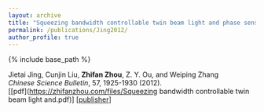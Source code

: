```yaml
---
layout: archive
title: "Squeezing bandwidth controllable twin beam light and phase sensitive nonlinear interferometer based on atomic ensembles"
permalink: /publications/Jing2012/
author_profile: true
---
```


{% include base_path %}

Jietai Jing, Cunjin Liu, **Zhifan Zhou**, Z. Y. Ou, and Weiping Zhang                        
<i>Chinese Science Bulletin</i>, 57, 1925-1930 (2012).                                           
[[pdf](https://zhifanzhou.com/files/Squeezing bandwidth controllable twin beam light and.pdf)]
[[publisher](https://link.springer.com/article/10.1007/s11434-012-5101-7)] 